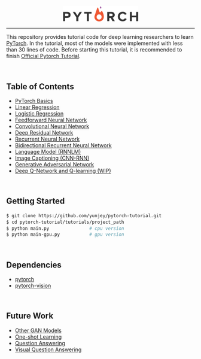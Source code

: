 <p align="center"><img width="40%" src="logo/pytorch_logo.png" /></p>

--------------------------------------------------------------------------------

This repository provides tutorial code for deep learning researchers to learn [PyTorch](https://github.com/pytorch/pytorch). In the tutorial, most of the models were implemented with less than 30 lines of code. Before starting this tutorial, it is recommended to finish [Official Pytorch Tutorial](https://github.com/pytorch/tutorials/blob/master/Deep%20Learning%20with%20PyTorch.ipynb).


<br/>

## Table of Contents

* [PyTorch Basics](https://github.com/yunjey/pytorch-tutorial/tree/master/tutorials/00%20-%20PyTorch%20Basics/main.py)
* [Linear Regression](https://github.com/yunjey/pytorch-tutorial/blob/master/tutorials/01%20-%20Linear%20Regression/main.py#L24-L31)
* [Logistic Regression](https://github.com/yunjey/pytorch-tutorial/blob/master/tutorials/02%20-%20Logistic%20Regression/main.py#L35-L42)
* [Feedforward Neural Network](https://github.com/yunjey/pytorch-tutorial/blob/master/tutorials/03%20-%20Feedforward%20Neural%20Network/main.py)
* [Convolutional Neural Network](https://github.com/yunjey/pytorch-tutorial/blob/master/tutorials/04%20-%20Convolutional%20Neural%20Network/main.py)
* [Deep Residual Network](https://github.com/yunjey/pytorch-tutorial/blob/master/tutorials/05%20-%20Deep%20Residual%20Network/main.py)
* [Recurrent Neural Network](https://github.com/yunjey/pytorch-tutorial/blob/master/tutorials/06%20-%20Recurrent%20Neural%20Network/main.py)
* [Bidirectional Recurrent Neural Network](https://github.com/yunjey/pytorch-tutorial/blob/master/tutorials/07%20-%20Bidirectional%20Recurrent%20Neural%20Network/main.py)
* [Language Model (RNNLM)](https://github.com/yunjey/pytorch-tutorial/blob/master/tutorials/08%20-%20Language%20Model/main.py)
* [Image Captioning (CNN-RNN)](https://github.com/yunjey/pytorch-tutorial/blob/master/tutorials/09%20-%20Image%20Captioning/model.py)
* [Generative Adversarial Network](https://github.com/yunjey/pytorch-tutorial/blob/master/tutorials/10%20-%20Generative%20Adversarial%20Network/main.py)
* [Deep Q-Network and Q-learning (WIP)](https://github.com/yunjey/pytorch-tutorial/blob/master/tutorials/11%20-%20Deep%20Q%20Network/dqn13.py)


<br/>

## Getting Started
```bash
$ git clone https://github.com/yunjey/pytorch-tutorial.git
$ cd pytorch-tutorial/tutorials/project_path
$ python main.py               # cpu version
$ python main-gpu.py           # gpu version
```

<br/>

## Dependencies
* [pytorch](https://github.com/pytorch/pytorch)
* [pytorch-vision](https://github.com/pytorch/vision)


<br/>

## Future Work
* [Other GAN Models](https://github.com/zhangqianhui/AdversarialNetsPapers)
* [One-shot Learning](https://arxiv.org/abs/1606.04080)
* [Question Answering](https://rajpurkar.github.io/SQuAD-explorer/)
* [Visual Question Answering](http://www.visualqa.org/)


<br/>
